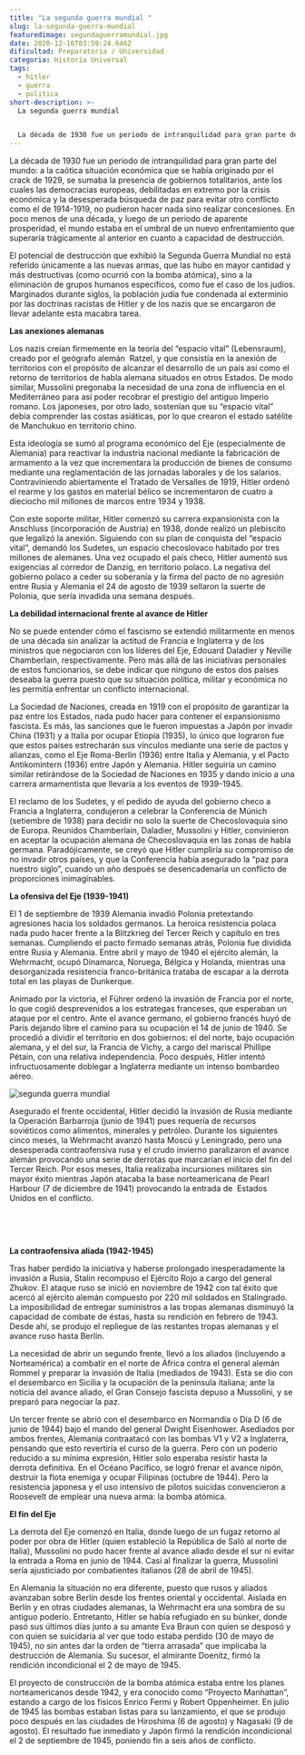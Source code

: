 ```yaml
---
title: "La segunda guerra mundial "
slug: la-segunda-guerra-mundial
featuredimage: segundaguerramundial.jpg
date: 2020-12-16T03:59:24.646Z
dificultad: Preparatoria / Universidad
categoria: Historia Universal
tags:
  - hitler
  - guerra
  - politica
short-description: >-
  La segunda guerra mundial 


  La década de 1930 fue un periodo de intranquilidad para gran parte del mundo: a la caótica situación económica que se había originado por el crack de 1929
---
```

La década de 1930 fue un periodo de intranquilidad para gran parte del mundo: a la caótica situación económica que se había originado por el crack de 1929, se sumaba la presencia de gobiernos totalitarios, ante los cuales las democracias europeas, debilitadas en extremo por la crisis económica y la desesperada búsqueda de paz para evitar otro conflicto como el de 1914-1919, no pudieron hacer nada sino realizar concesiones. En poco menos de una década, y luego de un periodo de aparente prosperidad, el mundo estaba en el umbral de un nuevo enfrentamiento que superaría trágicamente al anterior en cuanto a capacidad de destrucción.



El potencial de destrucción que exhibió la Segunda Guerra Mundial no está referido únicamente a las nuevas armas, que las hubo en mayor cantidad y más destructivas (como ocurrió con la bomba atómica), sino a la eliminación de grupos humanos específicos, como fue el caso de los judíos. Marginados durante siglos, la población judía fue condenada al exterminio por las doctrinas racistas de Hitler y de los nazis que se encargaron de llevar adelante esta macabra tarea.



**Las anexiones alemanas**

Los nazis creían firmemente en la teoría del “espacio vital” (Lebensraum), creado por el geógrafo alemán  Ratzel, y que consistía en la anexión de territorios con el propósito de alcanzar el desarrollo de un país así como el retorno de territorios de habla alemana situados en otros Estados. De modo similar, Mussolini pregonaba la necesidad de una zona de influencia en el Mediterráneo para así poder recobrar el prestigio del antiguo Imperio romano. Los japoneses, por otro lado, sostenían que su “espacio vital” debía comprender las costas asiáticas, por lo que crearon el estado satélite de Manchukuo en territorio chino.



Esta ideología se sumó al programa económico del Eje (especialmente de Alemania) para reactivar la industria nacional mediante la fabricación de armamento a la vez que incrementara la producción de bienes de consumo mediante una reglamentación de las jornadas laborales y de los salarios. Contraviniendo abiertamente el Tratado de Versalles de 1919, Hitler ordenó el rearme y los gastos en material bélico se incrementaron de cuatro a dieciocho mil millones de marcos entre 1934 y 1938.



Con este soporte militar, Hitler comenzó su carrera expansionista con la Anschluss (incorporación de Austria) en 1938, donde realizó un plebiscito que legalizó la anexión. Siguiendo con su plan de conquista del “espacio vital”, demandó los Sudetes, un espacio checoslovaco habitado por tres millones de alemanes. Una vez ocupado el país checo, Hitler aumentó sus exigencias al corredor de Danzig, en territorio polaco. La negativa del gobierno polaco a ceder su soberanía y la firma del pacto de no agresión entre Rusia y Alemania el 24 de agosto de 1939 sellaron la suerte de Polonia, que sería invadida una semana después.



**La debilidad internacional frente al avance de Hitler**

No se puede entender cómo el fascismo se extendió militarmente en menos de una década sin analizar la actitud de Francia e Inglaterra y de los ministros que negociaron con los líderes del Eje, Edouard Daladier y Neville Chamberlain, respectivamente. Pero más allá de las iniciativas personales de estos funcionarios, se debe indicar que ninguno de estos dos países deseaba la guerra puesto que su situación política, militar y económica no les permitía enfrentar un conflicto internacional.



La Sociedad de Naciones, creada en 1919 con el propósito de garantizar la paz entre los Estados, nada pudo hacer para contener el expansionismo fascista. Es más, las sanciones que le fueron impuestas a Japón por invadir China (1931) y a Italia por ocupar Etiopía (1935), lo único que lograron fue que estos países estrecharán sus vínculos mediante una serie de pactos y alianzas, como el Eje Roma-Berlín (1936) entre Italia y Alemania, y el Pacto Antikomintern (1936) entre Japón y Alemania. Hitler seguiría un camino similar retirándose de la Sociedad de Naciones en 1935 y dando inicio a una carrera armamentista que llevaría a los eventos de 1939-1945.



El reclamo de los Sudetes, y el pedido de ayuda del gobierno checo a Francia a Inglaterra, condujeron a celebrar la Conferencia de Múnich (setiembre de 1938) para decidir no solo la suerte de Checoslovaquia sino de Europa. Reunidos Chamberlain, Daladier, Mussolini y Hitler, convinieron en aceptar la ocupación alemana de Checoslovaquia en las zonas de habla germana. Paradójicamente, se creyó que Hitler cumpliría su compromiso de no invadir otros países, y que la Conferencia había asegurado la “paz para nuestro siglo”, cuando un año después se desencadenaría un conflicto de proporciones inimaginables.



**La ofensiva del Eje (1939-1941)**

El 1 de septiembre de 1939 Alemania invadió Polonia pretextando agresiones hacia los soldados germanos. La heroica resistencia polaca nada pudo hacer frente a la Blitzkrieg del Tercer Reich y capítulo en tres semanas. Cumpliendo el pacto firmado semanas atrás, Polonia fue dividida entre Rusia y Alemania. Entre abril y mayo de 1940 el ejército alemán, la Wehrmacht, ocupó Dinamarca, Noruega, Bélgica y Holanda, mientras una desorganizada resistencia franco-británica trataba de escapar a la derrota total en las playas de Dunkerque.



Animado por la victoria, el Führer ordenó la invasión de Francia por el norte, lo que cogió desprevenidos a los estrategas franceses, que esperaban un ataque por el centro. Ante el avance germano, el gobierno francés huyó de París dejando libre el camino para su ocupación el 14 de junio de 1940. Se procedió a dividir el territorio en dos gobiernos: el del norte, bajo ocupación alemana, y el del sur, la Francia de Vichy, a cargo del mariscal Phillipe Pétain, con una relativa independencia. Poco después, Hitler intentó infructuosamente doblegar a Inglaterra mediante un intenso bombardeo aéreo.

![segunda guerra mundial](/assets/2guerramundial.jpg "segunda guerra mundial ")





Asegurado el frente occidental, Hitler decidió la invasión de Rusia mediante la Operación Barbarroja (junio de 1941) pues requería de recursos soviéticos como alimentos, minerales y petróleo. Durante los siguientes cinco meses, la Wehrmacht avanzó hasta Moscú y Leningrado, pero una desesperada contraofensiva rusa y el crudo invierno paralizaron el avance alemán provocando una serie de derrotas que marcarían el inicio del fin del Tercer Reich. Por esos meses, Italia realizaba incursiones militares sin mayor éxito mientras Japón atacaba la base norteamericana de Pearl Harbour (7 de diciembre de 1941) provocando la entrada de  Estados Unidos en el conflicto.

 

 

**La contraofensiva aliada (1942-1945)**

Tras haber perdido la iniciativa y haberse prolongado inesperadamente la invasión a Rusia, Stalin recompuso el Ejército Rojo a cargo del general Zhukov. El ataque ruso se inició en noviembre de 1942 con tal éxito que acercó al ejército alemán compuesto por 220 mil soldados en Stalingrado. La imposibilidad de entregar suministros a las tropas alemanas disminuyó la capacidad de combate de éstas, hasta su rendición en febrero de 1943. Desde ahí, se produjo el repliegue de las restantes tropas alemanas y el avance ruso hasta Berlín.



La necesidad de abrir un segundo frente, llevó a los aliados (incluyendo a Norteamérica) a combatir en el norte de África contra el general alemán Rommel y preparar la invasión de Italia (mediados de 1943). Esta se dio con el desembarco en Sicilia y la ocupación de la península italiana; ante la noticia del avance aliado, el Gran Consejo fascista depuso a Mussolini, y se preparó para negociar la paz.



Un tercer frente se abrió con el desembarco en Normandía o Día D (6 de junio de 1944) bajo el mando del general Dwight Eisenhower. Asediados por ambos frentes, Alemania contraatacó con las bombas V1 y V2 a Inglaterra, pensando que esto revertiría el curso de la guerra. Pero con un poderío reducido a su mínima expresión, Hitler solo esperaba resistir hasta la derrota definitiva. En el Océano Pacífico, se logró frenar el avance nipón, destruir la flota enemiga y ocupar Filipinas (octubre de 1944). Pero la resistencia japonesa y el uso intensivo de pilotos suicidas convencieron a Roosevelt de emplear una nueva arma: la bomba atómica.



**El fin del Eje**

La derrota del Eje comenzó en Italia, donde luego de un fugaz retorno al poder por obra de Hitler (quien estableció la República de Saló al norte de Italia), Mussolini no pudo hacer frente al avance aliado desde el sur ni evitar la entrada a Roma en junio de 1944. Casi al finalizar la guerra, Mussolini sería ajusticiado por combatientes italianos (28 de abril de 1945).



En Alemania la situación no era diferente, puesto que rusos y aliados avanzaban sobre Berlín desde los frentes oriental y occidental. Aislada en Berlín y en otras ciudades alemanas, la Wehrmacht era una sombra de su antiguo poderío. Entretanto, Hitler se había refugiado en su búnker, donde pasó sus últimos días junto a su amante Eva Braun con quien se desposó y con quien se suicidaría al ver que todo estaba perdido (30 de mayo de 1945), no sin antes dar la orden de “tierra arrasada” que implicaba la destrucción de Alemania. Su sucesor, el almirante Doenitz, firmó la rendición incondicional el 2 de mayo de 1945.



El proyecto de construcción de la bomba atómica estaba entre los planes norteamericanos desde 1942, y era conocido como “Proyecto Manhattan”, estando a cargo de los físicos Enrico Fermi y Robert Oppenheimer. En julio de 1945 las bombas estaban listas para su lanzamiento, el que se produjo poco después en las ciudades de Hiroshima (6 de agosto) y Nagasaki (9 de agosto). El resultado fue inmediato y Japón firmó la rendición incondicional el 2 de septiembre de 1945, poniendo fin a seis años de conflicto.